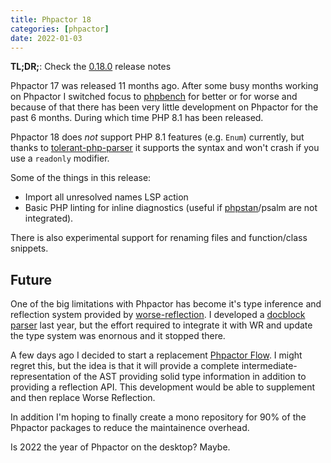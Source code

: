 ```yaml
--- 
title: Phpactor 18
categories: [phpactor]
date: 2022-01-03
---
```

**TL;DR;**: Check the [0.18.0](https://github.com/phpactor/phpactor/releases/tag/0.18.0)
release notes

Phpactor 17 was released 11 months ago. After some busy months working on
Phpactor I switched focus to [phpbench](https://github.com/phpbench/phpbench)
for better or for worse and because of that there has been very little
development on Phpactor for the past 6 months. During which time PHP 8.1 has
been released.

Phpactor 18 does _not_ support PHP 8.1 features (e.g. `Enum`) currently, but
thanks to
[tolerant-php-parser](https://github.com/microsoft/tolerant-php-parser) it
supports the syntax and won't crash if you use a `readonly` modifier.

Some of the things in this release:

- Import all unresolved names LSP action
- Basic PHP linting for inline diagnostics (useful if [phpstan](https://github.com/phpactor/language-server-phpstan-extension)/psalm are not integrated).

There is also experimental support for renaming files and function/class
snippets.

Future
------

One of the big limitations with Phpactor has become it's type inference and
reflection system provided by
[worse-reflection](https://github.com/phpactor/worse-reflection). I developed
a [docblock parser](https://github.com/phpactor/docblock-parser) last year,
but the effort required to integrate it with WR and update the type system was
enornous and it stopped there.

A few days ago I decided to start a replacement [Phpactor
Flow](https://github.com/phpactor/flow). I might regret this, but the idea is
that it will provide a complete intermediate-representation of the AST
providing solid type information in addition to providing a reflection API.
This development would be able to supplement and then replace Worse
Reflection.

In addition I'm hoping to finally create a mono repository for 90% of the
Phpactor packages to reduce the maintainence overhead.

Is 2022 the year of Phpactor on the desktop? Maybe.
